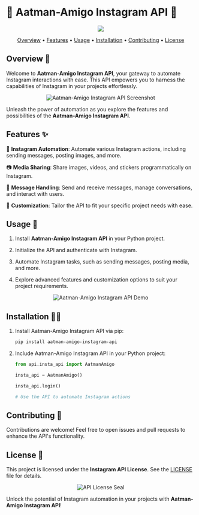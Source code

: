 # 🌟 Aatman-Amigo Instagram API 🌟

<p align="center">
  <img src="https://github.com/anupammaurya6767/aatman-amigo/blob/main/assets/aatman.png">
</p>

<p align="center">
  <a href="#Overview">Overview</a> •
  <a href="#Features">Features</a> •
  <a href="#Usage">Usage</a> •
  <a href="#Installation">Installation</a> •
  <a href="#Contributing">Contributing</a> •
  <a href="#License">License</a>
</p>

## Overview 👤

Welcome to **Aatman-Amigo Instagram API**, your gateway to automate Instagram interactions with ease. This API empowers you to harness the capabilities of Instagram in your projects effortlessly.

<p align="center">
  <img src="https://github.com/anupammaurya6767/aatman-amigo/blob/main/assets/screenshot.jpeg" alt="Aatman-Amigo Instagram API Screenshot">
</p>

Unleash the power of automation as you explore the features and possibilities of the **Aatman-Amigo Instagram API**.

## Features ✨

🚀 **Instagram Automation**: Automate various Instagram actions, including sending messages, posting images, and more.

📷 **Media Sharing**: Share images, videos, and stickers programmatically on Instagram.

📜 **Message Handling**: Send and receive messages, manage conversations, and interact with users.

🔧 **Customization**: Tailor the API to fit your specific project needs with ease.

## Usage 📱

1. Install **Aatman-Amigo Instagram API** in your Python project.

2. Initialize the API and authenticate with Instagram.

3. Automate Instagram tasks, such as sending messages, posting media, and more.

4. Explore advanced features and customization options to suit your project requirements.

<p align="center">
  <img src="https://your-project-demo-gif-url.com" alt="Aatman-Amigo Instagram API Demo">
</p>

## Installation 🧙‍♂️

1. Install Aatman-Amigo Instagram API via pip:
   ```bash
   pip install aatman-amigo-instagram-api
   ```

2. Include Aatman-Amigo Instagram API in your Python project:
   ```python
   from api.insta_api import AatmanAmigo

   insta_api = AatmanAmigo()

   insta_api.login()

   # Use the API to automate Instagram actions
   ```

## Contributing 🌟

Contributions are welcome! Feel free to open issues and pull requests to enhance the API's functionality.

## License 📜

This project is licensed under the **Instagram API License**. See the [LICENSE](LICENSE) file for details.

<p align="center">
  <img src="https://your-project-license-url.com" alt="API License Seal">
</p>

Unlock the potential of Instagram automation in your projects with **Aatman-Amigo Instagram API**!

